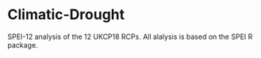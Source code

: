 # Climatic-Drought
SPEI-12 analysis of the 12 UKCP18 RCPs. All alalysis is based on the SPEI R package.
